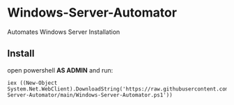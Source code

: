 # Windows-Server-Automator
 Automates Windows Server Installation

## Install
open powershell <b>AS ADMIN</b> and run:
```
iex ((New-Object System.Net.WebClient).DownloadString('https://raw.githubusercontent.com/Andreas6920/Windows-Server-Automator/main/Windows-Server-Automator.ps1'))
```

